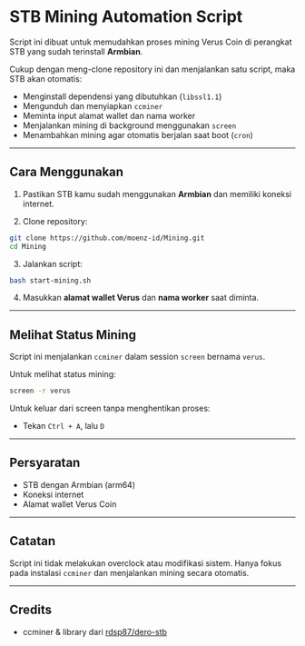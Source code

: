 # STB Mining Automation Script

Script ini dibuat untuk memudahkan proses mining Verus Coin di perangkat STB yang sudah terinstall **Armbian**.

Cukup dengan meng-clone repository ini dan menjalankan satu script, maka STB akan otomatis:

- Menginstall dependensi yang dibutuhkan (`libssl1.1`)
- Mengunduh dan menyiapkan `ccminer`
- Meminta input alamat wallet dan nama worker
- Menjalankan mining di background menggunakan `screen`
- Menambahkan mining agar otomatis berjalan saat boot (`cron`)

---

## Cara Menggunakan

1. Pastikan STB kamu sudah menggunakan **Armbian** dan memiliki koneksi internet.

2. Clone repository:

```bash
git clone https://github.com/moenz-id/Mining.git
cd Mining
```

3. Jalankan script:

```bash
bash start-mining.sh
```

4. Masukkan **alamat wallet Verus** dan **nama worker** saat diminta.

---

## Melihat Status Mining

Script ini menjalankan `ccminer` dalam session `screen` bernama `verus`.

Untuk melihat status mining:

```bash
screen -r verus
```

Untuk keluar dari screen tanpa menghentikan proses:

- Tekan `Ctrl + A`, lalu `D`

---

## Persyaratan

- STB dengan Armbian (arm64)
- Koneksi internet
- Alamat wallet Verus Coin

---

## Catatan

Script ini tidak melakukan overclock atau modifikasi sistem. Hanya fokus pada instalasi `ccminer` dan menjalankan mining secara otomatis.

---

## Credits

- ccminer & library dari [rdsp87/dero-stb](https://github.com/rdsp87/dero-stb)
